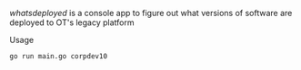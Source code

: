 *whatsdeployed* is a console app to figure out what versions of software are deployed to OT's legacy platform

Usage
```
go run main.go corpdev10
```
